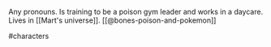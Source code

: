 Any pronouns. Is training to be a poison gym leader and works in a daycare. Lives in [[Mart's universe]]. [[@bones-poison-and-pokemon]]

#characters 
